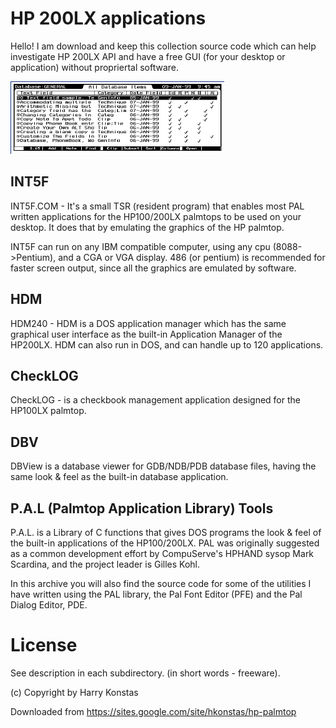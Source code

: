# HP 200LX applications

Hello! I am download and keep this collection source code which
can help investigate HP 200LX API and have a free GUI (for your
desktop or application) without propriertal software.

![Image Screenshot](https://github.com/DosWorld/hkonstas200lx/raw/main/dbv.gif)

## INT5F

INT5F.COM - It's a small TSR (resident program) that enables most
PAL written applications for the HP100/200LX palmtops
to be used on your desktop. It does that by emulating
the graphics of the HP palmtop.

INT5F can run on any IBM compatible computer, using any
cpu (8088->Pentium), and a CGA or VGA display. 486
(or pentium) is recommended for faster screen output,
since all the graphics are emulated by software.

## HDM

HDM240 - HDM is a DOS application manager which has the same
graphical user interface as the built-in Application
Manager of the HP200LX. HDM can also run in DOS, and can
handle up to 120 applications.

## CheckLOG

CheckLOG - is a checkbook management application designed for
the HP100LX palmtop.

## DBV

DBView is a database viewer for GDB/NDB/PDB database
files, having the same look & feel as the built-in
database application.


## P.A.L  (Palmtop Application Library) Tools

P.A.L. is a Library of C functions that gives DOS programs the look & feel
of the built-in applications of the HP100/200LX. PAL was originally
suggested as a common development effort by CompuServe's HPHAND sysop
Mark Scardina, and the project leader is Gilles Kohl.

In this archive you will also find the source code for some of the
utilities I have written using the PAL library, the Pal Font Editor
(PFE) and the Pal Dialog Editor, PDE.

# License 

See description in each subdirectory. (in short words - freeware).

(c) Copyright by Harry Konstas

Downloaded from https://sites.google.com/site/hkonstas/hp-palmtop
